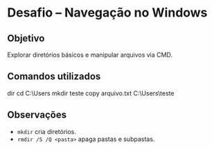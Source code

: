 # Desafio – Navegação no Windows

## Objetivo
Explorar diretórios básicos e manipular arquivos via CMD.

## Comandos utilizados
dir
cd C:\Users
mkdir teste
copy arquivo.txt C:\Users\teste

## Observações
- `mkdir` cria diretórios.
- `rmdir /S /Q <pasta>` apaga pastas e subpastas.
